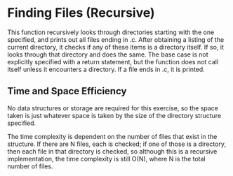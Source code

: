 # Finding Files (Recursive)

This function recursively looks through directories starting with the one specified, and
prints out all files ending in .c. After obtaining a listing of the current directory, 
it checks if any of these items is a directory itself. If so, it looks through that directory
and does the same. The base case is not explicitly specified with a return statement,
but the function does not call itself unless it encounters a directory.  If a file ends
in .c, it is printed.


## Time and Space Efficiency

No data structures or storage are required for this exercise, so the space taken is just
whatever space is taken by the size of the directory structure specified.

The time complexity is dependent on the number of files that exist in the structure. 
If there are N files, each is checked; if one of those is a directory, then each file
in that directory is checked, so although this is a recursive implementation, the 
time complexity is still O(N), where N is the total number of files.



